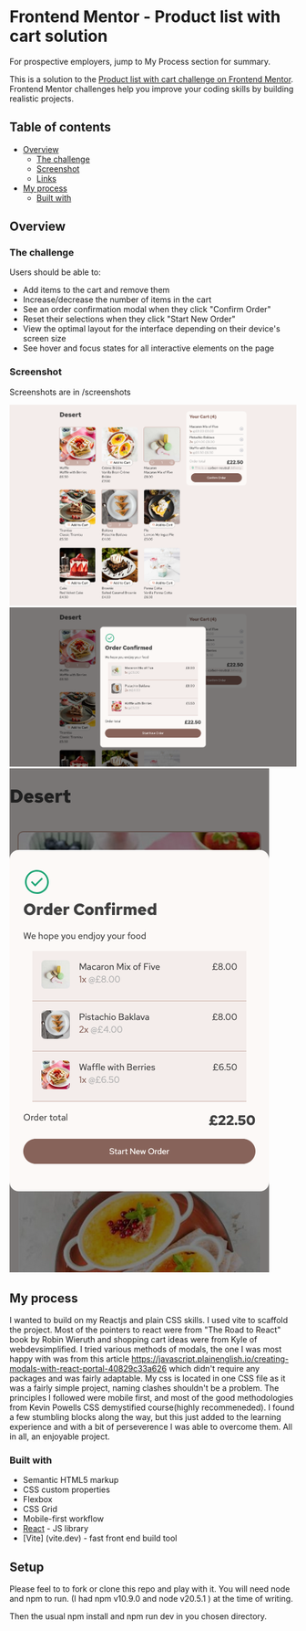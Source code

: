 # Frontend Mentor - Product list with cart solution

For prospective employers, jump to My Process section for summary.

This is a solution to the [Product list with cart challenge on Frontend Mentor](https://www.frontendmentor.io/challenges/product-list-with-cart-5MmqLVAp_d). Frontend Mentor challenges help you improve your coding skills by building realistic projects.

## Table of contents

- [Overview](#overview)
  - [The challenge](#the-challenge)
  - [Screenshot](#screenshot)
  - [Links](#links)
- [My process](#my-process)
  - [Built with](#built-with)

## Overview

### The challenge

Users should be able to:

- Add items to the cart and remove them
- Increase/decrease the number of items in the cart
- See an order confirmation modal when they click "Confirm Order"
- Reset their selections when they click "Start New Order"
- View the optimal layout for the interface depending on their device's screen size
- See hover and focus states for all interactive elements on the page

### Screenshot

Screenshots are in /screenshots

![Cart with itmes](screenshots/Screenshot-cart-desktop2.png)
![Cart confirmation](screenshots/Screenshot-cart-desktop3.png)
![Cart mobile confirmation](screenshots/Screenshot-cart-mobile2.png)

## My process

I wanted to build on my Reactjs and plain CSS skills. I used vite to scaffold the project.
Most of the pointers to react were from "The Road to React" book by Robin Wieruth and shopping cart ideas were from Kyle of webdevsimplified. I tried various methods of modals, the one I was most happy with was from this article https://javascript.plainenglish.io/creating-modals-with-react-portal-40829c33a626 which didn't require any packages and was fairly adaptable.
My css is located in one CSS file as it was a fairly simple project, naming clashes shouldn't be a problem. The principles I followed were mobile first, and most of the good methodologies from Kevin Powells CSS demystified course(highly recommeneded).
I found a few stumbling blocks along the way, but this just added to the learning experience and with a bit of perseverence I was able to overcome them. All in all, an enjoyable project.

### Built with

- Semantic HTML5 markup
- CSS custom properties
- Flexbox
- CSS Grid
- Mobile-first workflow
- [React](https://reactjs.org/) - JS library
- [Vite] (vite.dev) - fast front end build tool

## Setup

Please feel to to fork or clone this repo and play with it. You will need node and npm to run. (I had npm v10.9.0 and node v20.5.1 ) at the time of writing.

Then the usual npm install and npm run dev in you chosen directory.
